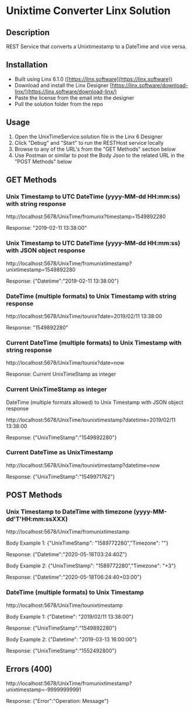 # Unixtime Converter Linx Solution

## Description

REST Service that converts a Unixtimestamp to a DateTime and vice versa. 

## Installation

- Built using Linx 6.1.0 ([https://linx.software](https://linx.software))
- Download and install the Linx Designer [https://linx.software/download-linx/](https://linx.software/download-linx/)
- Paste the license from the email into the designer
- Pull the solution folder from the repo

## Usage

1. Open the UnixTimeService.solution file in the Linx 6 Designer
2. Click "Debug" and "Start" to run the RESTHost service locally
3. Browse to any of the URL's from the "GET Methods" section below
4. Use Postman or similar to post the Body Json to the related URL in the "POST Methods" below

## GET Methods

### Unix Timestamp to UTC DateTime (yyyy-MM-dd HH:mm:ss) with string response

http://localhost:5678/UnixTime/fromunix?timestamp=1549892280

Response: "2019-02-11 13:38:00"

### Unix Timestamp to UTC DateTime (yyyy-MM-dd HH:mm:ss) with JSON object response

http://localhost:5678/UnixTime/fromunixtimestamp?unixtimestamp=1549892280

Response: {"Datetime":"2019-02-11 13:38:00"}

### DateTime (multiple formats) to Unix Timestamp with string response

http://localhost:5678/UnixTime/tounix?date=2019/02/11 13:38:00

Response: "1549892280"

### Current DateTime (multiple formats) to Unix Timestamp with string response

http://localhost:5678/UnixTime/tounix?date=now

Response: Current UnixTimeStamp as integer

### Current UnixTimeStamp as integer

DateTime (multiple formats allowed) to Unix Timestamp with JSON object response

http://localhost:5678/UnixTime/tounixtimestamp?datetime=2019/02/11 13:38:00

Response: {"UnixTimeStamp":"1549892280"}

### Current DateTime as UnixTimestamp

http://localhost:5678/UnixTime/tounixtimestamp?datetime=now

Response: {"UnixTimeStamp":"1549971762"}

## POST Methods

### Unix Timestamp to DateTime with timezone (yyyy-MM-dd'T'HH:mm:ssXXX)
http://localhost:5678/UnixTime/fromunixtimestamp

Body Example 1: {"UnixTimeStamp": "1589772280","Timezone": ""}

Response: {"Datetime":"2020-05-18T03:24:40Z"}

Body Example 2: {"UnixTimeStamp": "1589772280","Timezone": "+3"}

Response: {"Datetime":"2020-05-18T06:24:40+03:00"}

### DateTime (multiple formats) to Unix Timestamp

http://localhost:5678/UnixTime/tounixtimestamp

Body Example 1: {"Datetime": "2019/02/11 13:38:00"}

Response: {"UnixTimeStamp":"1549892280"}

Body Example 2: {"Datetime": "2019-03-13 16:00:00"}

Response: {"UnixTimeStamp":"1552492800"}

## Errors (400)

http://localhost:5678/UnixTime/fromunixtimestamp?unixtimestamp=-99999999991

Response: {"Error":"Operation: Message"}
